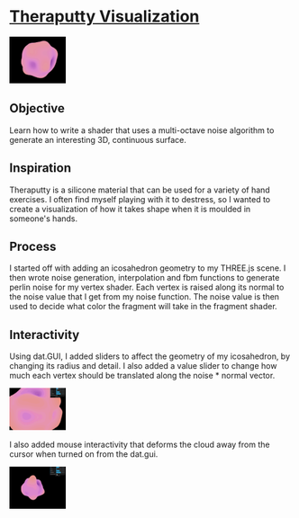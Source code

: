 # [Theraputty Visualization](https://anvidalal.github.io/Project1-Noise/)

<img src="demo.gif" width="100">

## Objective

Learn how to write a shader that uses a multi-octave noise algorithm to generate an interesting 3D, continuous surface.

## Inspiration

Theraputty is a silicone material that can be used for a variety of hand exercises. I often find myself playing with it to destress, so I wanted to create a visualization of how it takes shape when it is moulded in someone's hands.

## Process

I started off with adding an icosahedron geometry to my THREE.js scene. I then wrote noise generation, interpolation and fbm functions to generate perlin noise for my vertex shader. Each vertex is raised along its normal to the noise value that I get from my noise function. The noise value is then used to decide what color the fragment will take in the fragment shader.

## Interactivity

Using dat.GUI, I added sliders to affect the geometry of my icosahedron, by changing its radius and detail. I also added a value slider to change how much each vertex should be translated along the noise * normal vector.

<img src="sliders.gif" width="100">

I also added mouse interactivity that deforms the cloud away from the cursor when turned on from the dat.gui.

<img src="mouse.gif" width="100">
